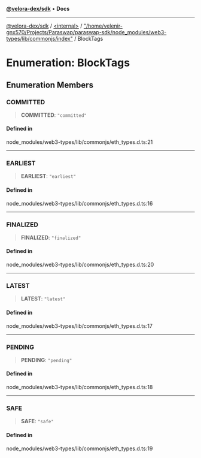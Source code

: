 [**@velora-dex/sdk**](../../../../README.md) • **Docs**

***

[@velora-dex/sdk](../../../../globals.md) / [\<internal\>](../../../README.md) / ["/home/velenir-gnx570/Projects/Paraswap/paraswap-sdk/node\_modules/web3-types/lib/commonjs/index"](../README.md) / BlockTags

# Enumeration: BlockTags

## Enumeration Members

### COMMITTED

> **COMMITTED**: `"committed"`

#### Defined in

node\_modules/web3-types/lib/commonjs/eth\_types.d.ts:21

***

### EARLIEST

> **EARLIEST**: `"earliest"`

#### Defined in

node\_modules/web3-types/lib/commonjs/eth\_types.d.ts:16

***

### FINALIZED

> **FINALIZED**: `"finalized"`

#### Defined in

node\_modules/web3-types/lib/commonjs/eth\_types.d.ts:20

***

### LATEST

> **LATEST**: `"latest"`

#### Defined in

node\_modules/web3-types/lib/commonjs/eth\_types.d.ts:17

***

### PENDING

> **PENDING**: `"pending"`

#### Defined in

node\_modules/web3-types/lib/commonjs/eth\_types.d.ts:18

***

### SAFE

> **SAFE**: `"safe"`

#### Defined in

node\_modules/web3-types/lib/commonjs/eth\_types.d.ts:19
